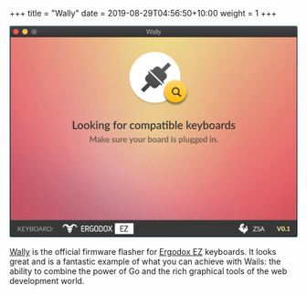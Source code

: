 +++
title = "Wally"
date = 2019-08-29T04:56:50+10:00
weight = 1
+++


<p style="text-align: center">
   <img src="wally.png"><br/>
</p>


[Wally](https://ergodox-ez.com/pages/wally) is the official firmware flasher for [Ergodox EZ](https://ergodox-ez.com/) keyboards. It looks great and is a fantastic example of what you can achieve with Wails: the ability to combine the power of Go and the rich graphical tools of the web development world.